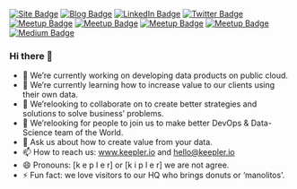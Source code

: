 
[![Site Badge](https://img.shields.io/badge/Site-blue?logo=apache&logoColor=Green&labelColor=black)](https://keepler.io/)
[![Blog Badge](https://img.shields.io/badge/Blog-blue?logo=wordpress&logoColor=Blue&labelColor=black)](https://keepler.io/en/blog/)
[![LinkedIn Badge](https://img.shields.io/badge/LinkedIn-blue?logo=Linkedin&logoColor=blue&labelColor=black)](https://www.linkedin.com/organization-guest/company/keepler)
[![Twitter Badge](https://img.shields.io/badge/Twitter-blue?logo=twitter&logoColor=white&link=https://twitter.com/keepler_io)](https://twitter.com/keepler_io)
[![Meetup Badge](https://img.shields.io/badge/Instagram-blue?logo=instagram&logoColor=Orange&labelColor=black)](https://www.instagram.com/keepler.io/)
[![Meetup Badge](https://img.shields.io/badge/YouTube-blue?logo=youtube&logoColor=Red&labelColor=black)](https://www.youtube.com/channel/UCDvH9CdAlFD-B-6RGFgt2zw/videos)
[![Meetup Badge](https://img.shields.io/badge/flickr-blue?logo=flickr&logoColor=Red&labelColor=black)](https://www.flickr.com/photos/keepler/)
[![Meetup Badge](https://img.shields.io/badge/meetup-blue?logo=Meetup&logoColor=Red&labelColor=black)](https://www.meetup.com/es-ES/datatech-agileculture/)
[![Medium Badge](https://img.shields.io/badge/Medium-blue?logo=Medium&logoColor=Green&labelColor=black)](https://medium.com/keepler)

### Hi there 👋

- 🔭 We’re currently working on developing data products on public cloud.
- 🌱 We’re currently learning how to increase value to our clients using their own data.
- 👯 We’relooking to collaborate on to create better strategies and solutions to solve business’ problems.
- 🤔 We’relooking for people to join us to make better DevOps & Data-Science team of the World.
- 💬 Ask us about how to create value from your data.
- 📫 How to reach us: www.keepler.io and hello@keepler.io
- 😄 Pronouns: [k e p l e r] or [k i p l e r] we are not agree.
- ⚡ Fun fact: we love visitors to our HQ who brings donuts or ‘manolitos’.
